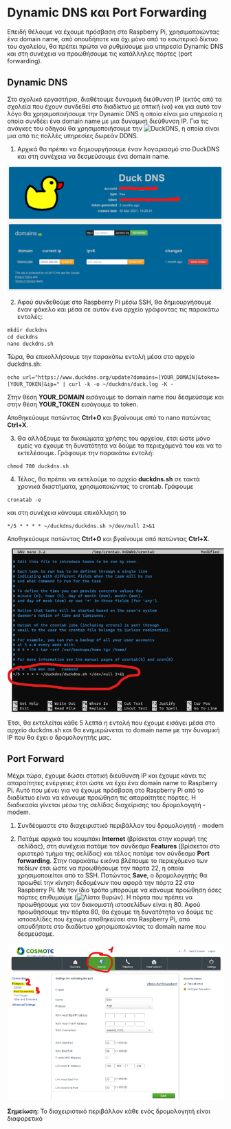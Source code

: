 # Dynamic DNS και Port Forwarding

Επειδή θέλουμε να έχουμε πρόσβαση στο Raspberry Pi, χρησιμοποιώντας ένα domain name, από οπουδήποτε και όχι μόνο από το εσωτερικό δίκτυο του σχολείου, θα πρέπει πρώτα να ρυθμίσουμε μια υπηρεσία Dynamic DNS και στη συνέχεια να προωθήσουμε τις κατάλληλες πόρτες (port forwarding).

## Dynamic DNS

Στο σχολικό εργαστήριο, διαθέτουμε δυναμική διεύθυνση ΙΡ (εκτός από τα σχολεία που έχουν συνδεθεί στο διαδίκτυο με οπτική ίνα) και για αυτό τον λόγο θα χρησιμοποιήσουμε την Dynamic DNS η οποία είναι μια υπηρεσία η οποία συνδέει ένα domain name με μια δυναμική διεύθυνση ΙΡ. Για τις ανάγκες του οδηγού θα χρησιμοποιήσουμε την ![DuckDNS](https://www.duckdns.org/), η οποία είναι μια από τις πολλές υπηρεσίες δωρεάν DDNS.

1. Αρχικά θα πρέπει να δημιουργήσουμε έναν λογαριασμό στο DuckDNS και στη συνέχεια να δεσμεύσουμε ένα domain name.

<p align="center">
    <img src="images/duckdns.png" alt="DuckDNS" />
</p>

2. Αφού συνδεθούμε στο Raspberry Pi μέσω SSH, θα δημιουργήσουμε έναν φάκελο και μέσα σε αυτόν ένα αρχείο γράφοντας τις παρακάτω εντολές:

```console
mkdir duckdns
cd duckdns
nano duckdns.sh
```

Τώρα, θα επικολλήσουμε την παρακάτω εντολή μέσα στο αρχείο duckdns.sh:

```console
echo url="https://www.duckdns.org/update?domains=[YOUR_DOMAIN]&token=[YOUR_TOKEN]&ip=" | curl -k -o ~/duckdns/duck.log -K -
```

Στην θέση **YOUR_DOMAIN** εισάγουμε το domain name που δεσμεύσαμε και στην θέση **YOUR_TOKEN** εισάγουμε το token.

Αποθηκεύουμε πατώντας **Ctrl+O** και βγαίνουμε από το nano πατώντας **Ctrl+X**.

3. Θα αλλάξουμε τα δικαιώματα χρήσης του αρχείου, έτσι ώστε μόνο εμείς να έχουμε τη δυνατότητα να δούμε τα περιεχόμενά του και να το εκτελέσουμε. Γράφουμε την παρακάτω εντολή:

```console
chmod 700 duckdns.sh
```

4. Τέλος, θα πρέπει να εκτελούμε το αρχείο **duckdns.sh** σε τακτά χρονικά διαστήματα, χρησιμοποιώντας το crontab. Γράφουμε

```console
cronatab -e
```

και στη συνέχεια κάνουμε επικόλληση το

```console
*/5 * * * * ~/duckdns/duckdns.sh >/dev/null 2>&1
```

Αποθηκεύουμε πατώντας **Ctrl+O** και βγαίνουμε από πατώντας **Ctrl+X**.

<p align="center">
    <img src="images/crontab.png" alt="Crontab" />
</p>

Έτσι, θα εκτελείται κάθε 5 λεπτά η εντολή που έχουμε εισάγει μέσα στο αρχείο duckdns.sh και θα ενημερώνεται το domain name με την δυναμική IP που θα έχει ο δρομολογητής μας.

## Port Forward

Μέχρι τώρα, έχουμε δώσει στατική διεύθυνση ΙΡ και έχουμε κάνει τις απαραίτητες ενέργειες έτσι ώστε να έχει ένα domain name το Raspberry Pi. Αυτό που μένει για να έχουμε πρόσβαση στο Raspberry Pi από το διαδίκτυο είναι να κάνουμε προώθηση τις απαραίτητες πόρτες. Η διαδικασία γίνεται μέσω της σελίδας διαχείρισης του δρομολογητή - modem.

1. Συνδέομαστε στο διαχειριστικό περιβάλλον του δρομολογητή - modem

2. Πατάμε αρχικά του κουμπάκι **Internet** (βρίσκεται στην κορυφή της σελίδας), στη συνέχεια πατάμε τον σύνδεσμο **Features** (βρίσκεται στο αριστερό τμήμα της σελίδας) και τέλος πατάμε τον σύνδεσμο **Port forwarding**. Στην παρακάτω εικόνα βλέπουμε το περιεχόμενο των πεδίων έτσι ώστε να προωθήσουμε την πόρτα 22, η οποία χρησιμοποιείται από το SSH. Πατώντας **Save**, ο δρομολογητής θα προωθεί την κίνηση δεδομένων που αφορά την πόρτα 22 στο Raspberry Pi. Με τον ίδιο τρόπο μπορούμε να κάνουμε προώθηση όσες πόρτες επιθυμούμε (![Λίστα θυρών](https://el.wikipedia.org/wiki/%CE%9A%CE%B1%CF%84%CE%AC%CE%BB%CE%BF%CE%B3%CE%BF%CF%82_%CE%B8%CF%85%CF%81%CF%8E%CE%BD_TCP_%CE%BA%CE%B1%CE%B9_UDP)). Η πόρτα που πρέπει να προωθήσουμε για τον διακομιστή ιστοσελίδων είναι η 80. Αφού προωθήσουμε την πόρτα 80, θα έχουμε τη δυνατότητα να δούμε τις ιστοσελίδες που έχουμε αποθηκεύσει στο Raspberry Pi, από οπουδήποτε στο διαδίκτυο χρησιμοποιώντας το domain name που δεσμεύσαμε.

<p align="center">
    <img src="images/port1.png" alt="Port Forwarding" />
</p>


**Σημείωση**: Το διαχειριστικό περιβάλλον κάθε ενός δρομολογητή είναι διαφορετικό